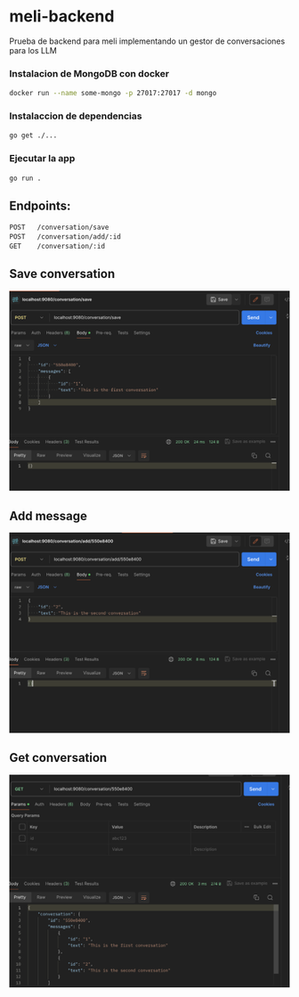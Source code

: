# meli-backend
Prueba de backend para meli implementando un gestor de conversaciones para los LLM

### Instalacion de MongoDB con docker

``` sh
docker run --name some-mongo -p 27017:27017 -d mongo
```

### Instalaccion de dependencias
```sh
go get ./...
```

### Ejecutar la app
```sh
go run .
```

## Endpoints:
```sh
POST   /conversation/save
POST   /conversation/add/:id
GET    /conversation/:id
```

## Save conversation
![get](docs/save.png)

## Add message
![get](docs/post.png)

## Get conversation
![get](docs/get.png)